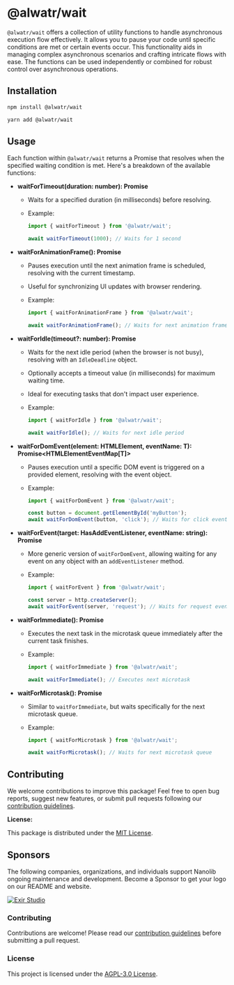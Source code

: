 # @alwatr/wait

`@alwatr/wait` offers a collection of utility functions to handle asynchronous execution flow effectively. It allows you to pause your code until specific conditions are met or certain events occur. This functionality aids in managing complex asynchronous scenarios and crafting intricate flows with ease. The functions can be used independently or combined for robust control over asynchronous operations.

## Installation

```bash
npm install @alwatr/wait
```

```bash
yarn add @alwatr/wait
```

## Usage

Each function within `@alwatr/wait` returns a Promise that resolves when the specified waiting condition is met. Here's a breakdown of the available functions:

* **waitForTimeout(duration: number): Promise<void>**
  * Waits for a specified duration (in milliseconds) before resolving.
  * Example:

    ```typescript
    import { waitForTimeout } from '@alwatr/wait';

    await waitForTimeout(1000); // Waits for 1 second
    ```

* **waitForAnimationFrame(): Promise<DOMHighResTimeStamp>**
  * Pauses execution until the next animation frame is scheduled, resolving with the current timestamp.
  * Useful for synchronizing UI updates with browser rendering.
  * Example:

    ```typescript
    import { waitForAnimationFrame } from '@alwatr/wait';

    await waitForAnimationFrame(); // Waits for next animation frame
    ```

* **waitForIdle(timeout?: number): Promise<IdleDeadline>**
  * Waits for the next idle period (when the browser is not busy), resolving with an `IdleDeadline` object.
  * Optionally accepts a timeout value (in milliseconds) for maximum waiting time.
  * Ideal for executing tasks that don't impact user experience.
  * Example:

    ```typescript
    import { waitForIdle } from '@alwatr/wait';

    await waitForIdle(); // Waits for next idle period
    ```

* **waitForDomEvent<T extends keyof HTMLElementEventMap>(element: HTMLElement, eventName: T): Promise<HTMLElementEventMap[T]>**
  * Pauses execution until a specific DOM event is triggered on a provided element, resolving with the event object.
  * Example:

    ```typescript
    import { waitForDomEvent } from '@alwatr/wait';

    const button = document.getElementById('myButton');
    await waitForDomEvent(button, 'click'); // Waits for click event on button
    ```

* **waitForEvent(target: HasAddEventListener, eventName: string): Promise<Event>**
  * More generic version of `waitForDomEvent`, allowing waiting for any event on any object with an `addEventListener` method.
  * Example:

    ```typescript
    import { waitForEvent } from '@alwatr/wait';

    const server = http.createServer();
    await waitForEvent(server, 'request'); // Waits for request event on server
    ```

* **waitForImmediate(): Promise<void>**
  * Executes the next task in the microtask queue immediately after the current task finishes.
  * Example:

    ```typescript
    import { waitForImmediate } from '@alwatr/wait';

    await waitForImmediate(); // Executes next microtask
    ```

* **waitForMicrotask(): Promise<void>**
  * Similar to `waitForImmediate`, but waits specifically for the next microtask queue.
  * Example:

    ```typescript
    import { waitForMicrotask } from '@alwatr/wait';

    await waitForMicrotask(); // Waits for next microtask queue
    ```

## Contributing

We welcome contributions to improve this package! Feel free to open bug reports, suggest new features, or submit pull requests following our [contribution guidelines](https://github.com/Alwatr/.github/blob/next/CONTRIBUTING.md).

**License:**

This package is distributed under the [MIT License](https://alimd.mit-license.org/).

## Sponsors

The following companies, organizations, and individuals support Nanolib ongoing maintenance and development. Become a Sponsor to get your logo on our README and website.

[![Exir Studio](https://avatars.githubusercontent.com/u/181194967?s=200&v=4)](https://exirstudio.com)

### Contributing

Contributions are welcome! Please read our [contribution guidelines](https://github.com/Alwatr/.github/blob/next/CONTRIBUTING.md) before submitting a pull request.

### License

This project is licensed under the [AGPL-3.0 License](LICENSE).
